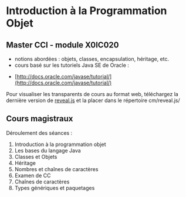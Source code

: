 # Introduction à la Programmation Objet

## Master CCI - module X0IC020

* notions abordées : objets, classes, encapsulation, héritage, etc.
* cours basé sur les tutoriels Java SE de Oracle : 
 - [http://docs.oracle.com/javase/tutorial/](http://docs.oracle.com/javase/tutorial/)

Pour visualiser les transparents de cours au format web, téléchargez la dernière version de [reveal.js](https://github.com/hakimel/reveal.js) et la placer dans le répertoire cm/reveal.js/

## Cours magistraux

Déroulement des séances :

1. Introduction à la programmation objet
2. Les bases du langage Java
3. Classes et Objets
4. Héritage
5. Nombres et chaînes de caractères
6. Examen de CC
7. Chaînes de caractères
8. Types génériques et paquetages